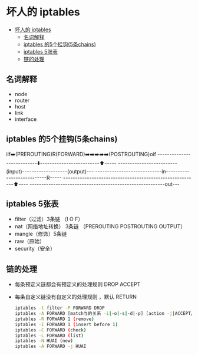 # 坏人的 iptables

- [坏人的 iptables](#坏人的-iptables)
  - [名词解释](#名词解释)
  - [iptables 的5个挂钩(5条chains)](#iptables-的5个挂钩5条chains)
  - [iptables 5张表](#iptables-5张表)
  - [链的处理](#链的处理)

## 名词解释

- node
- router
- host
- link
- interface

## iptables 的5个挂钩(5条chains)

iif➡️(PREROUTING)R(FORWARD)➡️➡️➡️➡️➡️(POSTROUTING)oif
---------------------------⬇️-️-️-----------------------⬆️-----
-------------------------(input)-------------------(output)---
----------------------------in---------------------------R-----
---------------------------------------------------------⬆️----
---------------------------------------------------------out---

## iptables 5张表

- filter（过滤）3条链 （I O F）
- nat（网络地址转换） 3条链 （PREROUTING POSTROUTING OUTPUT）
- mangle（修饰）5条链
- raw（原始）
- security（安全）

## 链的处理

- 每条预定义链都会有预定义的处理规则 DROP ACCEPT
- 每条自定义链没有自定义的处理规则 ，默认 RETURN

  ```bash
  iptables -t filter -P FORWARD DROP
  iptables -A FORWARD [match与的关系 -i|-o|-s|-d|-p] [action -j|ACCEPT/DROP/HUAI -g HUAI 不会return，都不匹配就执行默认 FORWARD 规则](append)
  iptables -R FORWARD 1 (remove)
  iptables -I FORWARD 1 (insert before 1)
  iptables -C FORWARD (check)
  iptables -L FORWARD (list)
  iptables -N HUAI (new)
  iptables -A FORWARD -j HUAI
  ```

